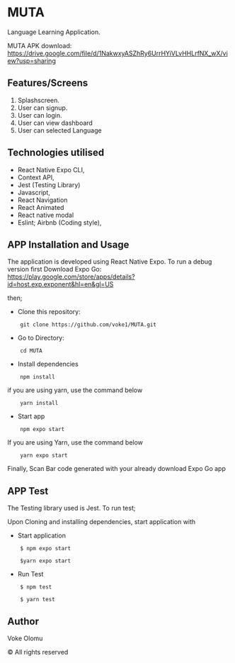 # MUTA

 Language Learning Application.


  MUTA APK download: https://drive.google.com/file/d/1NakwxyASZhRy6UrrHYiVLvHHLrfNX_wX/view?usp=sharing


## Features/Screens

1. Splashscreen.
2. User can signup.
3. User can login.
4. User can view dashboard
5. User can selected Language


## Technologies utilised

- React Native Expo CLI,
- Context API,
- Jest (Testing Library)
- Javascript,
- React Navigation
- React Animated
- React native modal
- Eslint; Airbnb (Coding style),


## APP Installation and Usage

The application is developed using React Native Expo. To run a debug version first Download Expo Go: https://play.google.com/store/apps/details?id=host.exp.exponent&hl=en&gl=US 

then;

- Clone this repository:

```
    git clone https://github.com/voke1/MUTA.git
```
- Go to Directory:

```
    cd MUTA
```

- Install dependencies

```
    npm install
```
if you are using yarn, use the command below
```
    yarn install
```

- Start app

```
    npm expo start
```
If you are using Yarn, use the command below
```
    yarn expo start
```

Finally, Scan Bar code generated with your already download Expo Go app

## APP Test

The Testing library used is Jest. To run test;

Upon Cloning and installing dependencies, start application with

- Start application

```
    $ npm expo start
```

```
    $yarn expo start
```

- Run Test

```
    $ npm test
```

```
    $ yarn test
```

## Author

Voke Olomu

© All rights reserved
